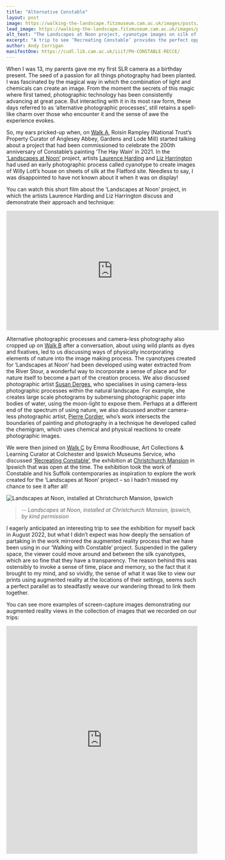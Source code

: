 ```yaml
---
title: "Alternative Constable"
layout: post
image: https://walking-the-landscape.fitzmuseum.cam.ac.uk/images/posts/Alt-Constable_preview.jpg
lead_image: https://walking-the-landscape.fitzmuseum.cam.ac.uk/images/posts/Alt-Constable.jpg
alt_text: "The Landscapes at Noon project, cyanotype images on silk of Willy Lott's house. On display at Christchurch Mansion, Ipswich in August 2022"
excerpt: "A trip to see ‘Recreating Constable’ provides the perfect opportunity to weave together conversations around the use of nature in the image making process"
author: Andy Corrigan
manifestOne: https://cudl.lib.cam.ac.uk/iiif/PH-CONSTABLE-RECCE/
---
```

When I was 13, my parents gave me my first SLR camera as a birthday present. The seed of a passion for all things photography had been planted. I was fascinated by the magical way in which the combination of light and chemicals can create an image. From the moment the secrets of this magic where first tamed, photographic technology has been consistently advancing at great pace. But interacting with it in its most raw form, these days referred to as ‘alternative photographic processes’, still retains a spell-like charm over those who encounter it and the sense of awe the experience evokes. 

So, my ears pricked-up when, on [Walk A]({{site.url}}/walks/Walk-A/), Roisin Rampley (National Trust’s Property Curator of Anglesey Abbey, Gardens and Lode Mill) started talking about a project that had been commissioned to celebrate the 200th anniversary of Constable’s painting ‘The Hay Wain’ in 2021. In the [‘Landscapes at Noon’](https://essexcdp.com/event/landscapes-at-noon/) project, artists [Laurence Harding](https://www.laurenceharding.co.uk/) and [Liz Harrington](http://www.lizharrington.com/) had used an early photographic process called cyanotype to create images of Willy Lott’s house on sheets of silk at the Flatford site. Needless to say, I was disappointed to have not known about it when it was on display!

You can watch this short film about the ‘Landscapes at Noon’ project, in which the artists Laurence Harding and Liz Harrington discuss and demonstrate their approach and technique:
<iframe width="560" height="315" src="https://www.youtube.com/embed/7hyfsBFenjI" title="YouTube video player" frameborder="0" allow="accelerometer; autoplay; clipboard-write; encrypted-media; gyroscope; picture-in-picture; web-share" allowfullscreen></iframe>

Alternative photographic processes and camera-less photography also cropped up on [Walk B]({{site.url}}/walks/Walk-B/) after a conversation, about using wild plants as dyes and fixatives, led to us discussing ways of physically incorporating elements of nature into the image making process. The cyanotypes created for ‘Landscapes at Noon’ had been developed using water extracted from the River Stour, a wonderful way to incorporate a sense of place and for nature itself to become a part of the creation process. We also discussed photographic artist [Susan Derges](https://www.susanderges.com/), who specialises in using camera-less photographic processes within the natural landscape. For example, she creates large scale photograms by submersing photographic paper into bodies of water, using the moon-light to expose them. Perhaps at a different end of the spectrum of using nature, we also discussed another camera-less photographic artist, [Pierre Cordier]( http://www.chemigram.com), who’s work intersects the boundaries of painting and photography in a technique he developed called the chemigram, which uses chemical and physical reactions to create photographic images. 

We were then joined on [Walk C]({{site.url}}/walks/Walk-B/) by Emma Roodhouse, Art Collections & Learning Curator at Colchester and Ipswich Museums Service, who discussed [‘Recreating Constable’](https://ipswich.cimuseums.org.uk/exhibitions/recreating-constable/), the exhibition at [Christchurch Mansion](https://ipswich.cimuseums.org.uk/visit/christchurch-mansion/) in Ipswich that was open at the time. The exhibition took the work of Constable and his Suffolk contemporaries as inspiration to explore the work created for the ‘Landscapes at Noon’ project – so I hadn’t missed my chance to see it after all!

![Landscapes at Noon, installed at Christchurch Mansion, Ipswich]({{site.url}}/images/posts/LandscapesAtNoon.jpg)
>-- <cite>Landscapes at Noon, installed at Christchurch Mansion, Ipswich, by kind permission</cite>

I eagerly anticipated an interesting trip to see the exhibition for myself back in August 2022, but what I didn’t expect was how deeply the sensation of partaking in the work mirrored the augmented reality process that we have been using in our ‘Walking with Constable’ project. Suspended in the gallery space, the viewer could move around and between the silk cyanotypes, which are so fine that they have a transparency. The reason behind this was ostensibly to invoke a sense of time, place and memory, so the fact that it brought to my mind, and so vividly, the sense of what it was like to view our prints using augmented reality at the locations of their settings, seems such a perfect parallel as to steadfastly weave our wandering thread to link them together. 

You can see more examples of screen-capture images demonstrating our augmented reality views in the collection of images that we recorded on our trips:

<iframe src="https://fitzmuseum.cam.ac.uk/uv.html#?manifest={{ page.manifestOne }}&c=0&m=0&cv=0&config=&locales=en-GB:English (GB),cy-GB:Cymraeg,fr-FR:Français (FR),pl-PL:Polski,sv-SE:Svenska&r=0" width="100%" height="600" allowfullscreen frameborder="0"></iframe>
